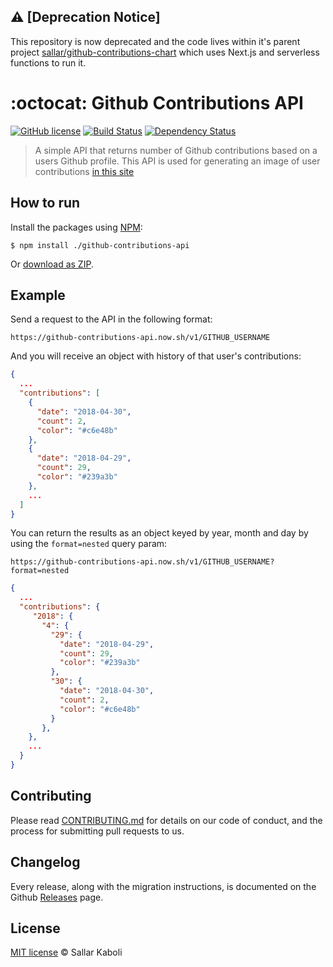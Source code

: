 ## :warning: [Deprecation Notice]

This repository is now deprecated and the code lives within it's parent project [sallar/github-contributions-chart](https://github.com/sallar/github-contributions-chart) which uses Next.js and serverless functions to run it.

# :octocat: Github Contributions API 

[![GitHub license][license-mit-image]][license-mit-url]
[![Build Status][travis-image]][travis-url] 
[![Dependency Status][daviddm-image]][daviddm-url]

>A simple API that returns number of Github contributions based on a users Github profile. This API is used for generating an image of user contributions [in this site](https://github-contributions.now.sh/)

## How to run

Install the packages using [NPM](https://nodejs.org/en/):
```
$ npm install ./github-contributions-api
```
Or [download as ZIP](https://github.com/sallar/github-contributions-api/archive/master.zip).

## Example

Send a request to the API in the following format:

```
https://github-contributions-api.now.sh/v1/GITHUB_USERNAME
```

And you will receive an object with history of that user's contributions:

```json
{
  ...
  "contributions": [
    {
      "date": "2018-04-30",
      "count": 2,
      "color": "#c6e48b"
    },
    {
      "date": "2018-04-29",
      "count": 29,
      "color": "#239a3b"
    },
    ...
  ]
}
```

You can return the results as an object keyed by year, month and day by using the `format=nested` query param:

```
https://github-contributions-api.now.sh/v1/GITHUB_USERNAME?format=nested
```

```json
{
  ...
  "contributions": {
     "2018": {
       "4": {
         "29": {
           "date": "2018-04-29",
           "count": 29,
           "color": "#239a3b"
         },
         "30": {
           "date": "2018-04-30",
           "count": 2,
           "color": "#c6e48b"
         }
       },
    },
    ...
  }
}
```

## Contributing

Please read [CONTRIBUTING.md](CONTRIBUTING.md) for details on our code of conduct, and the process for submitting pull requests to us.

## Changelog

Every release, along with the migration instructions, is documented on the Github [Releases](https://github.com/sallar/github-contributions-api/releases) page.

## License

[MIT license](LICENSE) © Sallar Kaboli

[license-mit-image]: https://img.shields.io/badge/license-MIT-blue.svg
[license-mit-url]: https://github.com/sallar/github-contributions-canvas/blob/master/LICENSE
[travis-image]: https://travis-ci.com/sallar/github-contributions-api.svg?branch=master
[travis-url]: https://travis-ci.com/sallar/github-contributions-api
[daviddm-image]: https://david-dm.org/sallar/github-contributions-api.svg?theme=shields.io
[daviddm-url]: https://david-dm.org/sallar/github-contributions-api
